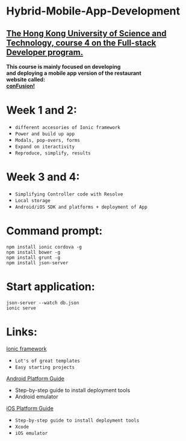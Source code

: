 # Hybrid-Mobile-App-Development 

 [The Hong Kong University of Science and Technology, course 4 on the Full-stack Developer program.](https://www.coursera.org/learn/hybrid-mobile-development/home/welcome)
----------------------------
<strong>This course is mainly focused on developing <br>
and deploying a mobile app version of the restaurant <br>
website called: <br> 
<u>conFusion!</u></strong>

# Week 1 and 2:

   * `different accesories of Ionic framework`
   * `Power and build up app`
   * `Modals, pop-overs, forms`
   * `Expand on iteractivity`
   * `Reproduce, simplify, results`

# Week 3 and 4:

   * `Simplifying Controller code with Resolve`
   * `Local storage`
   * `Android/iOS SDK and platforms + deployment of App`

# Command prompt: 

  `npm install ionic cordova -g` <br>
  `npm install bower -g` <br>
  `npm install grunt -g` <br>
  `npm install json-server`

# Start application:

  `json-server --watch db.json` <br>
  `ionic serve`
  
# Links:

[Ionic framework](http://ionicframework.com/)  <br>
   * `Lot's of great templates`
   * `Easy starting projects`  <br>

[Android Platform Guide](http://cordova.apache.org/docs/en/latest/guide/platforms/android/index.html) <br>
   * Step-by-step guide to install deployment tools
   * Android emulator <br> 
  
[iOS Platform Guide](http://cordova.apache.org/docs/en/latest/guide/platforms/ios/index.html)  <br>
   * `Step-by-step guide to install deployment tools`
   * `Xcode`
   * `iOS emulator`
   
